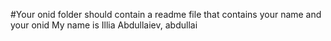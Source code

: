 #Your onid folder should contain a readme file that contains your name and your onid
My name is Illia Abdullaiev, abdullai

